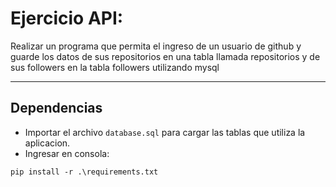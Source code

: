 # Ejercicio API:

Realizar un programa que permita el ingreso de un usuario de github y guarde los datos de sus repositorios en una tabla llamada repositorios y de sus followers en la tabla followers utilizando mysql

---

## Dependencias
- Importar el archivo ```database.sql``` para cargar las tablas que utiliza la aplicacion.
- Ingresar en consola:
```
pip install -r .\requirements.txt
```
